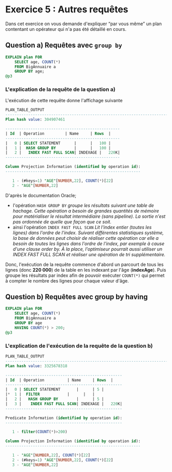# Exercice 5 : Autres requêtes

Dans cet exercice on vous demande d'expliquer “par vous même” un plan contentant un opérateur qui n'a pas été détaillé en cours.

## Question a) Requêtes avec `group by`

```sql
EXPLAIN plan FOR
    SELECT age, COUNT(*)
    FROM BigAnnuaire a
    GROUP BY age;
@p3
```

### L'explication de la requête de la question a)

L'exécution de cette requête donne l'affichage suivante

```sql
PLAN_TABLE_OUTPUT
----------------------------------------------------------------------------------------------------
Plan hash value: 304907461

--------------------------------------------------
| Id  | Operation	      | Name	 | Rows  |
--------------------------------------------------
|   0 | SELECT STATEMENT      | 	 |   100 |
|   1 |  HASH GROUP BY	      | 	 |   100 |
|   2 |   INDEX FAST FULL SCAN| INDEXAGE |   220K|
--------------------------------------------------

Column Projection Information (identified by operation id):
-----------------------------------------------------------

   1 - (#keys=1) "AGE"[NUMBER,22], COUNT(*)[22]
   2 - "AGE"[NUMBER,22]
```

D'après le documentation Oracle;

- l'opération `HASH GROUP BY` *groupe les résultats suivant une table de hachage. Cette opération a besoin de grandes quantités de mémoire pour matérialiser le résultat intermédiaire (sans pipeline). La sortie n'est pas ordonnée de quelle que façon que ce soit.*
- ainsi l'opération `INDEX FAST FULL SCAN` *Lit l'index entier (toutes les lignes) dans l'ordre de l'index. Suivant différentes statistiques système, la base de données peut choisir de réaliser cette opération car elle a besoin de toutes les lignes dans l'ordre de l'index, par exemple à cause d'une clause order by. À la place, l'optimiseur pourrait aussi utiliser un INDEX FAST FULL SCAN et réaliser une opération de tri supplémentaire.*

Donc, l'exécution de la requête commence d'abord un parcourt de tous les lignes (donc **220 000**) de la table en les indexant par l'âge (**indexAge**). Puis groupe les résultats par index afin de pouvoir exécuter `COUNT(*)` qui permet à compter le nombre des lignes pour chaque valeur d'âge.

## Question b) Requêtes avec group by having

```sql
EXPLAIN plan FOR
    SELECT age, COUNT(*)
    FROM BigAnnuaire a
    GROUP BY age
    HAVING COUNT(*) > 200;
@p3
```

### L'explication de l'exécution de la requête de la question b)

```sql
PLAN_TABLE_OUTPUT
----------------------------------------------------------------------------------------------------
Plan hash value: 3325678318

---------------------------------------------------
| Id  | Operation	       | Name	  | Rows  |
---------------------------------------------------
|   0 | SELECT STATEMENT       |	  |	5 |
|*  1 |  FILTER 	       |	  |	  |
|   2 |   HASH GROUP BY        |	  |	5 |
|   3 |    INDEX FAST FULL SCAN| INDEXAGE |   220K|
---------------------------------------------------

Predicate Information (identified by operation id):
---------------------------------------------------

   1 - filter(COUNT(*)>200)

Column Projection Information (identified by operation id):
-----------------------------------------------------------

   1 - "AGE"[NUMBER,22], COUNT(*)[22]
   2 - (#keys=1) "AGE"[NUMBER,22], COUNT(*)[22]
   3 - "AGE"[NUMBER,22]
```